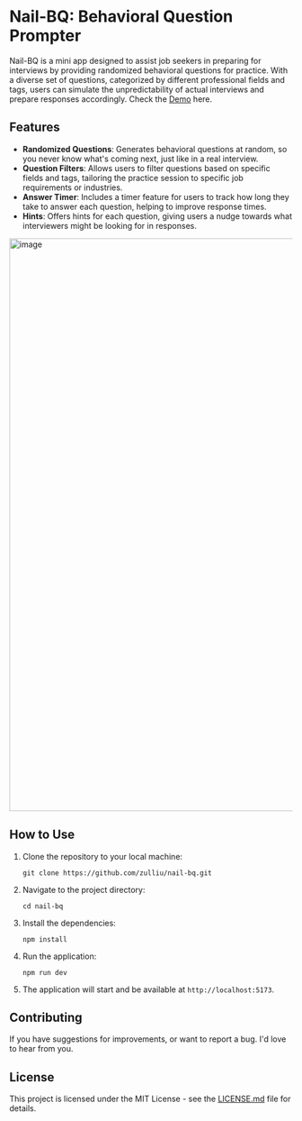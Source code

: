# Nail-BQ: Behavioral Question Prompter

Nail-BQ is a mini app designed to assist job seekers in preparing for interviews by providing randomized behavioral questions for practice. With a diverse set of questions, categorized by different professional fields and tags, users can simulate the unpredictability of actual interviews and prepare responses accordingly. Check the [Demo](http://ec2-13-52-185-193.us-west-1.compute.amazonaws.com:5173/) here.

## Features

- **Randomized Questions**: Generates behavioral questions at random, so you never know what's coming next, just like in a real interview.
- **Question Filters**: Allows users to filter questions based on specific fields and tags, tailoring the practice session to specific job requirements or industries.
- **Answer Timer**: Includes a timer feature for users to track how long they take to answer each question, helping to improve response times.
- **Hints**: Offers hints for each question, giving users a nudge towards what interviewers might be looking for in responses.
<img width="1017" alt="image" src="https://github.com/zulliu/nail-bq/assets/11202096/487bfc7d-5617-4f95-9bf2-eb1f8ae955a3">

## How to Use

1. Clone the repository to your local machine:
    ```
    git clone https://github.com/zulliu/nail-bq.git
    ```
2. Navigate to the project directory:
    ```
    cd nail-bq
    ```
3. Install the dependencies:
    ```
    npm install
    ```
4. Run the application:
    ```
    npm run dev
    ```
5. The application will start and be available at `http://localhost:5173`.

## Contributing

If you have suggestions for improvements, or want to report a bug. I'd love to hear from you.

## License

This project is licensed under the MIT License - see the [LICENSE.md](LICENSE.md) file for details.


